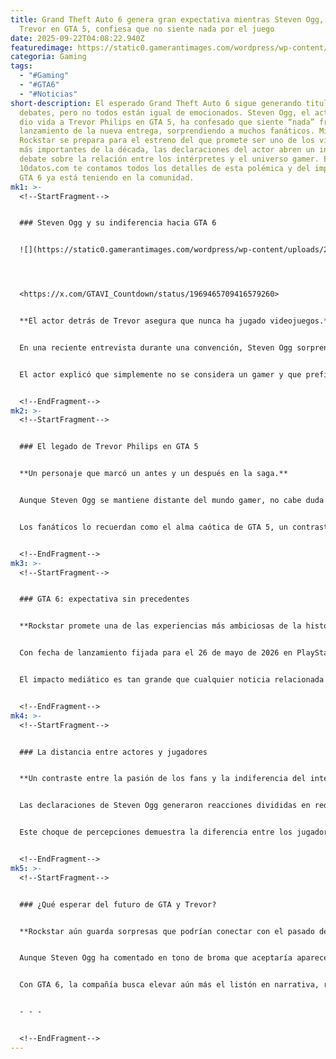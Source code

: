 ```yaml
---
title: Grand Theft Auto 6 genera gran expectativa mientras Steven Ogg, actor de
  Trevor en GTA 5, confiesa que no siente nada por el juego
date: 2025-09-22T04:08:22.940Z
featuredimage: https://static0.gamerantimages.com/wordpress/wp-content/uploads/wm/2025/09/grand-theft-auto-6-jason-and-lucia-yellow-logo-beach-composite.jpg?q=49&fit=crop&w=979&h=550&dpr=2
categoria: Gaming
tags:
  - "#Gaming"
  - "#GTA6"
  - "#Noticias"
short-description: El esperado Grand Theft Auto 6 sigue generando titulares y
  debates, pero no todos están igual de emocionados. Steven Ogg, el actor que
  dio vida a Trevor Philips en GTA 5, ha confesado que siente “nada” frente al
  lanzamiento de la nueva entrega, sorprendiendo a muchos fanáticos. Mientras
  Rockstar se prepara para el estreno del que promete ser uno de los videojuegos
  más importantes de la década, las declaraciones del actor abren un interesante
  debate sobre la relación entre los intérpretes y el universo gamer. En
  10datos.com te contamos todos los detalles de esta polémica y del impacto que
  GTA 6 ya está teniendo en la comunidad.
mk1: >-
  <!--StartFragment-->


  ### Steven Ogg y su indiferencia hacia GTA 6


  ![](https://static0.gamerantimages.com/wordpress/wp-content/uploads/2025/05/work-featured-images-4.jpg?q=49&fit=crop&w=825&dpr=2)




  <https://x.com/GTAVI_Countdown/status/1969465709416579260>


  **El actor detrás de Trevor asegura que nunca ha jugado videojuegos.**


  En una reciente entrevista durante una convención, Steven Ogg sorprendió a los fans al declarar que no siente absolutamente nada por el estreno de GTA 6. Incluso confesó que jamás ha jugado un videojuego, ni siquiera Grand Theft Auto 5, el título que lo catapultó a la fama internacional.


  El actor explicó que simplemente no se considera un gamer y que prefiere dedicar su tiempo a la lectura. Ante la insistencia de un fan que le recomendó jugar GTA 5, Ogg respondió sugiriendo que mejor leyeran *Crimen y Castigo* de Fiódor Dostoyevski, dejando claro que los libros son su verdadera pasión.


  <!--EndFragment-->
mk2: >-
  <!--StartFragment-->


  ### El legado de Trevor Philips en GTA 5


  **Un personaje que marcó un antes y un después en la saga.**


  Aunque Steven Ogg se mantiene distante del mundo gamer, no cabe duda de que su interpretación de Trevor Philips dejó una huella imborrable en la saga Grand Theft Auto. Trevor se convirtió en uno de los personajes más icónicos por su carácter explosivo, su violencia sin filtros y su toque de humor oscuro.


  Los fanáticos lo recuerdan como el alma caótica de GTA 5, un contraste perfecto frente a Michael y Franklin. A pesar de no sentirse parte de ese universo, Ogg siempre ha reconocido que Trevor es un “personaje increíble” y no se arrepiente de haberlo interpretado.


  <!--EndFragment-->
mk3: >-
  <!--StartFragment-->


  ### GTA 6: expectativa sin precedentes


  **Rockstar promete una de las experiencias más ambiciosas de la historia de los videojuegos.**


  Con fecha de lanzamiento fijada para el 26 de mayo de 2026 en PlayStation 5 y Xbox Series X/S, GTA 6 es, sin duda, uno de los juegos más esperados de todos los tiempos. Las redes sociales hierven con teorías, rumores y filtraciones sobre su historia, protagonizada por los personajes Jason y Lucía.


  El impacto mediático es tan grande que cualquier noticia relacionada con el juego genera tendencia inmediata. Rockstar ha guardado con celo detalles como el precio, las ediciones especiales y la confirmación del lanzamiento en PC, que probablemente llegue en 2027 o 2028.


  <!--EndFragment-->
mk4: >-
  <!--StartFragment-->


  ### La distancia entre actores y jugadores


  **Un contraste entre la pasión de los fans y la indiferencia del intérprete.**


  Las declaraciones de Steven Ogg generaron reacciones divididas en redes sociales. Para muchos, fue decepcionante escuchar que el actor detrás de uno de los personajes más queridos de GTA 5 no comparte el entusiasmo de la comunidad gamer. Para otros, es simplemente un recordatorio de que los actores no siempre se involucran con el producto final en el que participan.


  Este choque de percepciones demuestra la diferencia entre los jugadores que viven con pasión cada detalle de la saga y un intérprete que solo vio su trabajo como un papel más dentro de su carrera artística.


  <!--EndFragment-->
mk5: >-
  <!--StartFragment-->


  ### ¿Qué esperar del futuro de GTA y Trevor?


  **Rockstar aún guarda sorpresas que podrían conectar con el pasado de la saga.**


  Aunque Steven Ogg ha comentado en tono de broma que aceptaría aparecer en GTA 6 solo para que su personaje sea eliminado de inmediato, los fans no descartan algún guiño a Trevor Philips en esta nueva entrega. Rockstar es conocida por llenar sus juegos de referencias y conexiones con títulos anteriores.


  Con GTA 6, la compañía busca elevar aún más el listón en narrativa, realismo y jugabilidad. Si bien es poco probable que Ogg cambie de opinión sobre los videojuegos, el legado de Trevor seguirá vivo en la memoria de millones de jugadores alrededor del mundo.


  - - -


  <!--EndFragment-->
---
```

